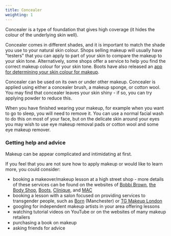 ```yaml
---
title: Concealer
weighting: 1
---
```


Concealer is a type of foundation that gives high coverage (it hides the colour of the underlying skin well).

Concealer comes in different shades, and it is important to match the shade you use to your natural skin colour. Shops selling makeup will usually have "testers" that you can apply to part of your skin to compare the makeup to your skin tone. Alternatively, some shops offer a service to help you find the correct makeup colour for your skin tone. Boots have also released an [app for determining your skin colour for makeup](http://www.boots.com/no7/match-made-app-).

Concealer can be used on its own or under other makeup. Concealer is applied using either a concealer brush, a makeup sponge, or cotton wool. You may find that concealer leaves your skin shiny - if so, you can try applying powder to reduce this.

When you have finished wearing your makeup, for example when you want to go to sleep, you will need to remove it. You can use a normal facial wash to do this on most of your face, but on the delicate skin around your eyes you may wish to use eye makeup removal pads or cotton wool and some eye makeup remover. 

### Getting help and advice

Makeup can be appear complicated and intimidating at first.

If you feel that you are not sure how to apply makeup or would like to learn more, you could consider:

- booking a makeover/makeup lesson at a high street shop - more details of these services can be found on the websites of [Bobbi Brown](https://www.bobbibrown.co.uk/book-appointment), [the Body Shop](https://help.thebodyshop.com/en-gb/products-and-services/makeover), [Boots](http://www.boots.com/beauty-services/no7-book-an-appointment), [Clinique](https://www.clinique.co.uk/book-appointment), and [MAC](http://www.maccosmetics.co.uk/makeup-services)
- booking a lesson with a salon focused on providing services to transgender people, such as [Born](http://born.uk.com/makeup-and-photography/) (Manchester) or [TG Makeup London](http://www.transgendermakeuplondon.com/)
- googling for independent makeup artists in your area offering lessons
- watching tutorial videos on YouTube or on the websites of many makeup retailers
- purchasing a book on makeup
- asking friends for advice
